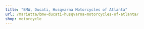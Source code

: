 ```yaml
---
title: "BMW, Ducati, Husqvarna Motorcycles of Atlanta"
url: /marietta/bmw-ducati-husqvarna-motorcycles-of-atlanta/
shop: motorcycle
---
```


